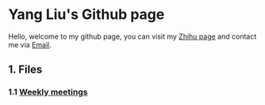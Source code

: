 # Yang Liu's Github page

Hello, welcome to my github page, you can visit my [Zhihu page](https://www.zhihu.com/people/fudanyliu) and contact me via [Email](mailto:fudanyliu@gmail.com).

## 1. Files

### 1.1 [Weekly meetings](https://github.com/fudanyliu/WeeklyMettings/blob/main/README.md)

